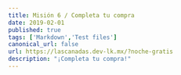```yaml
---
title: Misión 6 / Completa tu compra
date: 2019-02-01
published: true
tags: ['Markdown','Test files']
canonical_url: false
url: https://lascanadas.dev-lk.mx/?noche-gratis
description: "¡Completa tu compra!"
---
```



